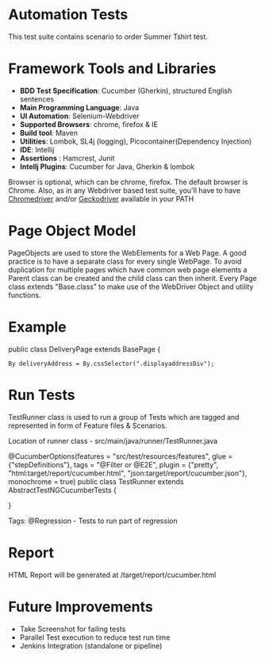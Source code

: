 # Automation Tests

This test suite contains scenario to order Summer Tshirt test.

# Framework Tools and Libraries
* **BDD Test Specification**: Cucumber (Gherkin), structured English sentences
* **Main Programming Language**: Java
* **UI Automation**: Selenium-Webdriver
* **Supported Browsers**: chrome, firefox & IE
* **Build tool**: Maven
* **Utilities**: Lombok, SL4j (logging), Picocontainer(Dependency Injection)
* **IDE**: Intellij
* **Assertions** : Hamcrest, Junit
* **Intellj Plugins**: Cucumber for Java, Gherkin & lombok

Browser is optional, which can be chrome, firefox. The default browser is Chrome.
Also, as in any Webdriver based test suite, you'll have to have [Chromedriver](https://sites.google.com/a/chromium.org/chromedriver/) and/or [Geckodriver](https://github.com/mozilla/geckodriver/releases) available in your PATH

# Page Object Model
PageObjects are used to store the WebElements for a Web Page. A good practice is to have a separate class for every single WebPage. To avoid duplication for multiple pages which have common web page elements a Parent class can be created and the child class can then inherit.
Every Page class extends "Base.class" to make use of the WebDriver Object and utility functions.
# Example
public class DeliveryPage extends BasePage {

    By deliveryAddress = By.cssSelector(".displayaddressDiv");

# Run Tests
TestRunner class is used to run a group of Tests which are tagged and represented in form of Feature files & Scenarios.

Location of runner class  - src/main/java/runner/TestRunner.java

@CucumberOptions(features = "src/test/resources/features", glue = {"stepDefinitions"}, tags = "@Filter or @E2E",
plugin = {"pretty", "html:target/report/cucumber.html",
"json:target/report/cucumber.json"},
monochrome = true)
public class TestRunner extends AbstractTestNGCucumberTests {

}

Tags:
@Regression - Tests to run part of regression

# Report
HTML Report will be generated at /target/report/cucumber.html

# Future Improvements
- Take Screenshot for failing tests
- Parallel Test execution to reduce test run time
- Jenkins Integration (standalone or pipeline)




	
